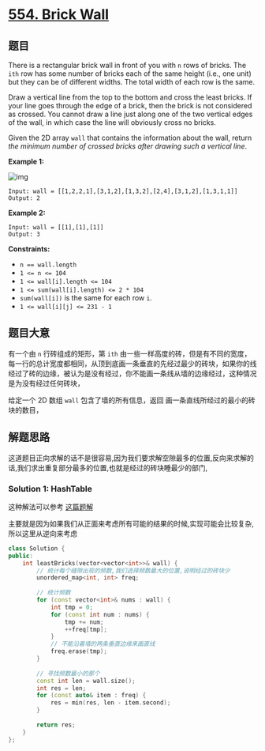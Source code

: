 # [554. Brick Wall](https://leetcode.com/problems/brick-wall/)

## 题目

There is a rectangular brick wall in front of you with `n` rows of bricks. The `ith` row has some number of bricks each of the same height (i.e., one unit) but they can be of different widths. The total width of each row is the same.

Draw a vertical line from the top to the bottom and cross the least bricks. If your line goes through the edge of a brick, then the brick is not considered as crossed. You cannot draw a line just along one of the two vertical edges of the wall, in which case the line will obviously cross no bricks.

Given the 2D array `wall` that contains the information about the wall, return *the minimum number of crossed bricks after drawing such a vertical line*.

 

**Example 1:**

![img](https://assets.leetcode.com/uploads/2021/04/24/cutwall-grid.jpg)

```
Input: wall = [[1,2,2,1],[3,1,2],[1,3,2],[2,4],[3,1,2],[1,3,1,1]]
Output: 2
```

**Example 2:**

```
Input: wall = [[1],[1],[1]]
Output: 3
```

 

**Constraints:**

- `n == wall.length`
- `1 <= n <= 104`
- `1 <= wall[i].length <= 104`
- `1 <= sum(wall[i].length) <= 2 * 104`
- `sum(wall[i])` is the same for each row `i`.
- `1 <= wall[i][j] <= 231 - 1`

## 题目大意

有一个由 `n` 行砖组成的矩形，第 `ith` 由一些一样高度的砖，但是有不同的宽度，每一行的总计宽度都相同，从顶到底画一条垂直的先经过最少的砖块，如果你的线经过了砖的边缘，被认为是没有经过，你不能画一条线从墙的边缘经过，这种情况是为没有经过任何砖块，

给定一个 2D 数组 `wall` 包含了墙的所有信息，返回 画一条直线所经过的最小的砖块的数目，

## 解题思路

这道题目正向求解的话不是很容易,因为我们要求解空隙最多的位置,反向来求解的话,我们求出重复部分最多的位置,也就是经过的砖块睡最少的部门,


### Solution 1: HashTable

这种解法可以参考 [这篇题解](https://leetcode-cn.com/problems/brick-wall/solution/gong-shui-san-xie-zheng-nan-ze-fan-shi-y-gsri/)

主要就是因为如果我们从正面来考虑所有可能的结果的时候,实现可能会比较复杂,所以这里从逆向来考虑

````c++
class Solution {
public:
    int leastBricks(vector<vector<int>>& wall) {
        // 统计每个缝隙出现的频数,我们选择频数最大的位置,说明经过的砖块少
        unordered_map<int, int> freq;
        
        // 统计频数
        for (const vector<int>& nums : wall) {
            int tmp = 0;
            for (const int num : nums) {
                tmp += num;
                ++freq[tmp];
            }
            // 不能沿着墙的两条垂直边缘来画直线
            freq.erase(tmp);
        }
        
        // 寻找频数最小的那个
        const int len = wall.size();
        int res = len;
        for (const auto& item : freq) {
            res = min(res, len - item.second);
        }
        
        return res;
    }
};
````




